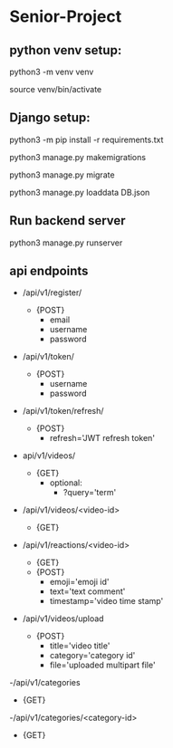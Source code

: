 # Senior-Project

## python venv setup:

python3 -m venv venv

source venv/bin/activate

## Django setup:

python3 -m pip install -r requirements.txt

python3 manage.py makemigrations

python3 manage.py migrate

python3 manage.py loaddata DB.json

## Run backend server

python3 manage.py runserver

## api endpoints

- /api/v1/register/
  * {POST}
    * email
    * username
    * password

- /api/v1/token/
  * {POST}
    * username
    * password

- /api/v1/token/refresh/
  * {POST}
    * refresh='JWT refresh token'

- api/v1/videos/
  * {GET}
    * optional:
      * ?query='term'

- /api/v1/videos/\<video-id\>
  * {GET}

- /api/v1/reactions/\<video-id\>
  * {GET}
  * {POST}
    * emoji='emoji id'
    * text='text comment'
    * timestamp='video time stamp'

- /api/v1/videos/upload
  * {POST}
    * title='video title'
    * category='category id'
    * file='uploaded multipart file'

-/api/v1/categories
  * {GET}

-/api/v1/categories/\<category-id\>
  * {GET}
